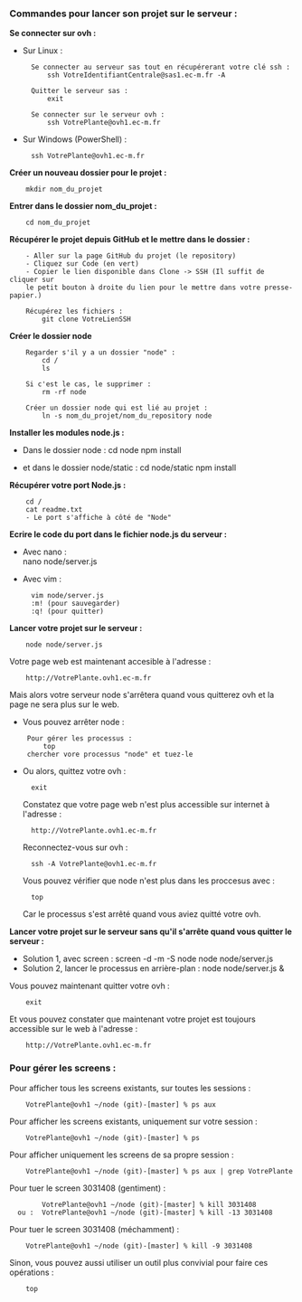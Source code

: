 ### Commandes pour lancer son projet sur le serveur :

**Se connecter sur ovh :**
		
- Sur Linux :

		Se connecter au serveur sas tout en récupérerant votre clé ssh :
			ssh VotreIdentifiantCentrale@sas1.ec-m.fr -A
			
		Quitter le serveur sas :
			exit
			
		Se connecter sur le serveur ovh :
			ssh VotrePlante@ovh1.ec-m.fr

- Sur Windows (PowerShell) :

        ssh VotrePlante@ovh1.ec-m.fr
			
**Créer un nouveau dossier pour le projet :**

	    mkdir nom_du_projet
			
**Entrer dans le dossier nom_du_projet :**

		cd nom_du_projet
			
**Récupérer le projet depuis GitHub et le mettre dans le dossier :**

		- Aller sur la page GitHub du projet (le repository)
		- Cliquez sur Code (en vert)
		- Copier le lien disponible dans Clone -> SSH (Il suffit de cliquer sur
		le petit bouton à droite du lien pour le mettre dans votre presse-papier.)
			
		Récupérez les fichiers :
		    git clone VotreLienSSH
		
**Créer le dossier node**

        Regarder s'il y a un dossier "node" :
            cd /
            ls
        
        Si c'est le cas, le supprimer :
            rm -rf node
            
        Créer un dossier node qui est lié au projet :
            ln -s nom_du_projet/nom_du_repository node
    

**Installer les modules node.js :**

- Dans le dossier node :
	    cd node
	    npm install

- et dans le dossier node/static :
	    cd node/static
	    npm install

**Récupérer votre port Node.js :**
    
    	cd /
    	cat readme.txt
    	- Le port s'affiche à côté de "Node"

**Ecrire le code du port dans le fichier node.js du serveur :**

- Avec nano :	
		nano node/server.js
		
- Avec vim :

		vim node/server.js
		:m! (pour sauvegarder)
		:q! (pour quitter)

**Lancer votre projet sur le serveur :**

    	node node/server.js
	
Votre page web est maintenant accesible à l'adresse :

    	http://VotrePlante.ovh1.ec-m.fr

Mais alors votre serveur node s'arrêtera quand vous quitterez ovh et la page ne sera plus sur le web.

 - Vous pouvez arrêter node :
    
        Pour gérer les processus :
            top
        chercher vore processus "node" et tuez-le

* Ou alors, quittez votre ovh :
    
        exit

    Constatez que votre page web n'est plus accessible sur internet à l'adresse :
    
        http://VotrePlante.ovh1.ec-m.fr

    Reconnectez-vous sur ovh :
    
        ssh -A VotrePlante@ovh1.ec-m.fr
    
    Vous pouvez vérifier que node n'est plus dans les proccesus avec :

        top

    Car le processus s'est arrêté quand vous aviez quitté votre ovh.

**Lancer votre projet sur le serveur sans qu'il s'arrête quand vous quitter le serveur :**

- Solution 1, avec screen :
		screen -d -m -S node node node/server.js
- Solution 2, lancer le processus en arrière-plan :
		node node/server.js &

Vous pouvez maintenant quitter votre ovh :

    	exit

Et vous pouvez constater que maintenant votre projet est toujours accessible sur le web à l'adresse :

        http://VotrePlante.ovh1.ec-m.fr

### Pour gérer les screens :

Pour afficher tous les screens existants, sur toutes les sessions :

    	VotrePlante@ovh1 ~/node (git)-[master] % ps aux

Pour afficher les screens existants, uniquement sur votre session :

    	VotrePlante@ovh1 ~/node (git)-[master] % ps

Pour afficher uniquement les screens de sa propre session :

	    VotrePlante@ovh1 ~/node (git)-[master] % ps aux | grep VotrePlante

Pour tuer le screen 3031408 (gentiment) :

    	    VotrePlante@ovh1 ~/node (git)-[master] % kill 3031408
      ou :  VotrePlante@ovh1 ~/node (git)-[master] % kill -13 3031408

Pour tuer le screen 3031408 (méchamment) :
    
	    VotrePlante@ovh1 ~/node (git)-[master] % kill -9 3031408

Sinon, vous pouvez aussi utiliser un outil plus convivial pour faire ces opérations :

	    top
	
	
